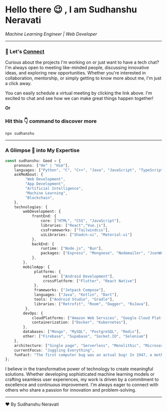 # Hello there 😉 , I am Sudhanshu Neravati
*Machine Learning Engineer | Web Developer*

---

### 👋 Let's [Connect](https://cal.com/sudhanshu095/30min)

Curious about the projects I'm working on or just want to have a tech chat? I'm always open to meeting like-minded people, discussing innovative ideas, and exploring new opportunities. Whether you're interested in collaboration, mentorship, or simply getting to know more about me, I'm just a click away.

You can easily schedule a virtual meeting by clicking the link above. I'm excited to chat and see how we can make great things happen together!

**Or**

### Hit this 👇 command to discover more

```
npx sudhanshu
```

---

### A Glimpse 🔎 into My Expertise

```typescript
const sudhanshu: Good = {
    pronouns: ["He" | "Him"],
    languages: ["Python", "C", "C++", "Java", "JavaScript", "TypeScript"],
    askMeAbout: {
         "Web Development", 
         "App Development", 
         "Artificial Intelligence", 
         "Machine Learning",
         "Blockchain",
    },
    technologies: {
        webDevelopment: {
            frontEnd: {
                core: ["HTML", "CSS", "JavaScript"],
                libraries: ["React","Vue.js"],
                cssFrameworks: ["Tailwindcss"],
                uiLibraries: ["Shadcn-ui", "Material-ui"]
            },
            backEnd: {
                runtime: ["Node.js", "Bun"],
                packages: ["Express", "Mongoose", "Nodemailer", "JsonWebToken", "Bcrypt"],
            },
        },
        mobileApp: {
             platforms: {
                 native: ["Android Development"],
                 crossPlatform: ["Flutter", "React Native"]
             },
             frameworks: ["Jetpack Compose"],
             languages: ["Java", "Kotlin", "Dart"],
             tools: ["Android Studio", "Gradle"],
             libraries: ["Retrofit", "Room", "Dagger", "RxJava"],
         },
        devOps: {
            cloudPlatforms: ["Amazon Web Services", "Google Cloud Platform", "Microsoft Azure"],
            containerization: ["Docker", "Kubernetes"],
        },
        databases: ["Mongo", "MySQL", "PostgreSQL", "Redis"],
        other: ["Firebase", "Supabase", "Socket.IO", "Selenium"]
    },
    architecture: ["Single page", "Serverless", "Monolithic", "Microservices"],
    currentFocus: "Juggling Everything",
    funFact: "The first computer bug was an actual bug! In 1947, a moth got stuck in a relay of the Harvard Mark II computer, and ever since, the term 'bug' has been used to describe software glitches."
};
``` 

I believe in the transformative power of technology to create meaningful solutions. Whether developing sophisticated machine learning models or crafting seamless user experiences, my work is driven by a commitment to excellence and continuous improvement. I'm always eager to connect with others who share a passion for innovation and problem-solving.

---

❤️ By Sudhanshu Neravati
